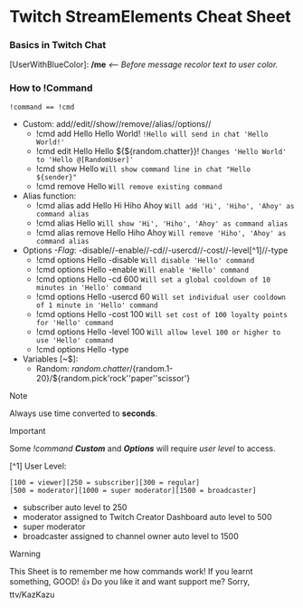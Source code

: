# **Twitch StreamElements Cheat Sheet**
### Basics in Twitch Chat
[UserWithBlueColor]: **/me** _<-- Before message recolor text to user color._
### How to !Command
`!command == !cmd`
+ Custom: add//edit//show//remove//alias//options//
  - !cmd add Hello Hello World! `!Hello will send in chat 'Hello World!'`
  - !cmd edit Hello Hello ${${random.chatter}}! `Changes 'Hello World' to 'Hello @[RandomUser]'`
  - !cmd show Hello `Will show command line in chat "Hello ${sender}"`
  - !cmd remove Hello `Will remove existing command`
+ Alias function:
  - !cmd alias add Hello Hi Hiho Ahoy `Will add 'Hi', 'Hiho', 'Ahoy' as command alias`
  - !cmd alias Hello `Will show 'Hi', 'Hiho', 'Ahoy' as command alias`
  - !cmd alias remove Hello Hiho Ahoy `Will remove 'Hiho', 'Ahoy' as command alias`
+ Options _-Flag_: -disable//-enable//-cd//-usercd//-cost//-level[^1]//-type
  - !cmd options Hello -disable `Will disable 'Hello' command`
  - !cmd options Hello -enable `Will enable 'Hello' command`
  - !cmd options Hello -cd 600 `Will set a global cooldown of 10 minutes in 'Hello' command`
  - !cmd options Hello -usercd 60 `Will set individual user cooldown of 1 minute in 'Hello' command`
  - !cmd options Hello -cost 100 `Will set cost of 100 loyalty points for 'Hello' command`
  - !cmd options Hello -level 100 `Will allow level 100 or higher to use 'Hello' command`
  - !cmd options Hello -type 
+ Variables [~$]:
  + Random: ${random.chatter}/${random.1-20}/${random.pick'rock''paper''scissor'}
 
> [!note]
> Always use time converted to **seconds**.

> [!important]
> Some _!command_ ***Custom*** and ***Options*** will require _user level_ to access.

[^1] User Level:
```
[100 = viewer][250 = subscriber][300 = regular]
[500 = moderator][1000 = super moderator][1500 = broadcaster]
```
  - subscriber auto level to 250
  - moderator assigned to Twitch Creator Dashboard auto level to 500
  - super moderator
  - broadcaster assigned to channel owner auto level to 1500

> [!warning]
> This Sheet is to remember me how commands work! If you learnt something, GOOD! 👍
> Do you like it and want support me? Sorry, ttv/KazKazu
